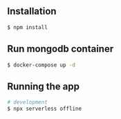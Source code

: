## Installation

```bash
$ npm install
```

## Run mongodb container
```bash
$ docker-compose up -d
```

## Running the app

```bash
# development
$ npx serverless offline
```
